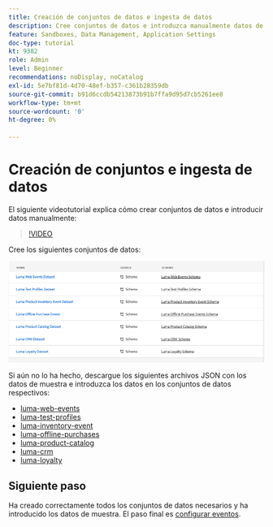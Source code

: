 ```yaml
---
title: Creación de conjuntos de datos e ingesta de datos
description: Cree conjuntos de datos e introduzca manualmente datos de muestra.
feature: Sandboxes, Data Management, Application Settings
doc-type: tutorial
kt: 9382
role: Admin
level: Beginner
recommendations: noDisplay, noCatalog
exl-id: 5e7bf81d-4d70-48ef-b357-c361b28359db
source-git-commit: b91d6ccdb54213873b91b7ffa9d95d7cb5261ee8
workflow-type: tm+mt
source-wordcount: '0'
ht-degree: 0%

---
```


# Creación de conjuntos e ingesta de datos

El siguiente videotutorial explica cómo crear conjuntos de datos e introducir datos manualmente:

>[!VIDEO](https://video.tv.adobe.com/v/334293?quality=12)

Cree los siguientes conjuntos de datos:

![Crear conjuntos de datos](/help/tutorial-configure-a-training-sandbox/assets/datasets.png)

Si aún no lo ha hecho, descargue los siguientes archivos JSON con los datos de muestra e introduzca los datos en los conjuntos de datos respectivos:

* [luma-web-events](/help/tutorial-configure-a-training-sandbox/assets/luma-data/luma-web-events.json)
* [luma-test-profiles](/help/tutorial-configure-a-training-sandbox/assets/luma-data/luma-test-profiles.json)
* [luma-inventory-event](/help/tutorial-configure-a-training-sandbox/assets/luma-data/luma-inventory-events.json)
* [luma-offline-purchases](/help/tutorial-configure-a-training-sandbox/assets/luma-data/luma-offline-purchases.json)
* [luma-product-catalog](/help/tutorial-configure-a-training-sandbox/assets/luma-data/luma-product-catalog.json)
* [luma-crm](/help/tutorial-configure-a-training-sandbox/assets/luma-data/luma-crm.json)
* [luma-loyalty](/help/tutorial-configure-a-training-sandbox/assets/luma-data/luma-loyalty.json)


## Siguiente paso

Ha creado correctamente todos los conjuntos de datos necesarios y ha introducido los datos de muestra. El paso final es [configurar eventos](/help/tutorial-configure-a-training-sandbox/configure-events.md).
